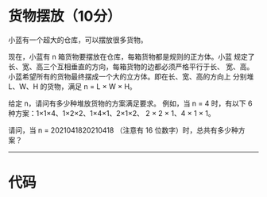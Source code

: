 # 货物摆放（10分）
小蓝有一个超大的仓库，可以摆放很多货物。

现在，小蓝有 n 箱货物要摆放在仓库，每箱货物都是规则的正方体。小蓝 规定了长、宽、高三个互相垂直的方向，每箱货物的边都必须严格平行于长、 宽、高。 小蓝希望所有的货物最终摆成一个大的立方体。即在长、宽、高的方向上 分别堆 L、W、H 的货物，满足 n = L × W × H。

给定 n，请问有多少种堆放货物的方案满足要求。 例如，当 n = 4 时，有以下 6 种方案：1×1×4、1×2×2、1×4×1、2×1×2、 2 × 2 × 1、4 × 1 × 1。

请问，当 n = 2021041820210418 （注意有 16 位数字）时，总共有多少种方案？

---

# 代码
```java

```
